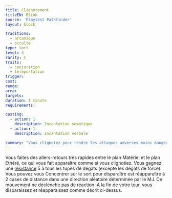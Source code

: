 ```yaml
---
title: Clignotement
titleEN: Blink
source: 'Playtest Pathfinder'
layout: block

traditions:
  - arcanique
  - occulte
type: sort
level: 4
rarity: C
traits:
  - conjuration
  - teleportation
trigger: 
cost: 
range: 
area: 
targets: 
duration: 1 minute
requirements: 

casting:
  - action: 1
    description: Incantation somatique
  - action: 1
    description: Incantation verbale

summary: "Vous clignotez pour rendre les attaques adverses moins dangereuses."
---
```

Vous faites des allers-retours très rapides entre le plan Matériel et le plan Ethéré, ce qui vous fait apparaître comme si vous clignotiez. Vous gagnez une [résistance](/ch9-jouer-à-pathfinder/dégâts.html#résistance) 5 à tous les tupes de dégâts (excepté les dégâts de force). Vous pouvez vous Concentrer sur le sort pour disparaître est réapparaître à 2 cases de distance dans une direction aléatoire déterminée par le MJ. Ce mouvement ne déclenche pas de réaction. A la fin de votre tour, vous disparaissez et réapparaissez comme décrit ci-dessus.

